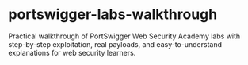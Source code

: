 # portswigger-labs-walkthrough
Practical walkthrough of PortSwigger Web Security Academy labs with step-by-step exploitation, real payloads, and easy-to-understand explanations for web security learners.
